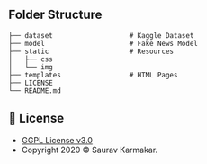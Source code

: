 
## Folder Structure

	├── dataset                   # Kaggle Dataset
	├── model                     # Fake News Model
	├── static					  # Resources
	│	├── css                 
	│   └── img                              
	├── templates                 # HTML Pages           
	├── LICENSE
	└── README.md


## :pencil: License

- [GGPL License v3.0](https://github.com/thesauravkarmakar/Fake-News-Detection/blob/master/LICENSE) 
- Copyright 2020 :copyright: Saurav Karmakar.

